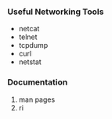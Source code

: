### Useful Networking Tools

 * netcat
 * telnet
 * tcpdump
 * curl
 * netstat

### Documentation

 1. man pages
 1. ri
